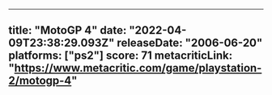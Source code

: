 
---
title: "MotoGP 4"
date: "2022-04-09T23:38:29.093Z"
releaseDate: "2006-06-20"
platforms: ["ps2"]
score: 71
metacriticLink: "https://www.metacritic.com/game/playstation-2/motogp-4"
---
